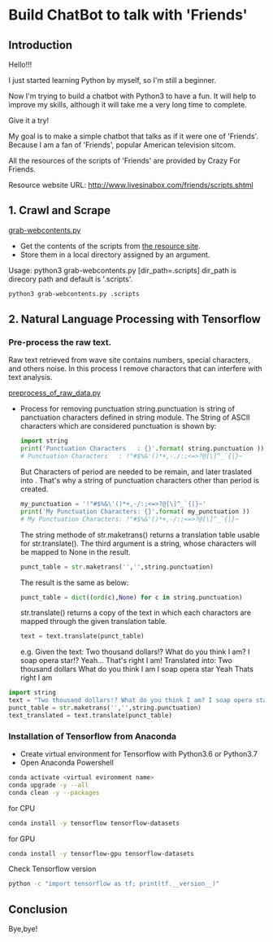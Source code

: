 # Build ChatBot to talk with 'Friends'


## Introduction 


Hello!!!


I just started learning Python by myself, so I'm still a beginner.


Now I'm trying to build a chatbot with Python3 to have a fun. 
It will help to improve my skills, although it will take me a very long time to complete.


Give it a try!


My goal is to make a simple chatbot that talks as if it were one of 'Friends'. 
Because I am a fan of 'Friends', popular American television sitcom.


All the resources of the scripts of 'Friends' are provided by Crazy For Friends.

Resource website URL: http://www.livesinabox.com/friends/scripts.shtml


## 1. Crawl and Scrape

[grab-webcontents.py](grab-webcontents.py)
- Get the contents of the scripts from [the resource site](http://www.livesinabox.com/friends/scripts.shtml). 
- Store them in a local directory assigned by an argument.
 

Usage: python3 grab-webcontents.py [dir_path=.scripts] 
dir_path is direcory path and default is '.scripts'.


```bash
python3 grab-webcontents.py .scripts
```



## 2. Natural Language Processing with Tensorflow


### Pre-process the raw text.
Raw text retrieved from wave site contains numbers, special characters, and others noise. In this process I remove charactors that can interfere with text analysis.

[preprocess_of_raw_data.py](preprocess_of_raw_data.py)

  - Process for removing punctuation
      string.punctuation is string of panctuation characters defined in string module.
      The String of ASCII characters which are considered punctuation is shown by:
      
      ```python
      import string
      print('Punctuation Characters   : {}'.format( string.punctuation ))
      # Punctuation Characters   : !"#$%&'()*+,-./:;<=>?@[\]^_`{|}~
      ```

      But Characters of period are needed to be remain, and later traslated into <EOS>.
      That's why a string of punctuation characters other than period is created.

      ```python
      my_punctuation = '!"#$%&\'()*+,-/:;<=>?@[\]^_`{|}~'
      print('My Punctuation Characters: {}'.format( my_punctuation ))
      # My Punctuation Characters: !"#$%&'()*+,-/:;<=>?@[\]^_`{|}~
      ```

      The string methode of str.maketrans() returns a translation table usable for str.translate().
      The third argument is a string, whose characters will be mapped to None in the result.

      ```python
      punct_table = str.maketrans('','',string.punctuation)
      ```

      The result is the same as below:

      ```python
      punct_table = dict((ord(c),None) for c in string.punctuation)
      ```
      str.translate() returns a copy of the text in which each charactors are mapped through the given translation table.

      ```python
      text = text.translate(punct_table)
      ```

      e.g. 
      Given the text:
      Two thousand dollars!? What do you think I am? I soap opera star!? Yeah... That's right I am!
      Translated into:
      Two thousand dollars What do you think I am I soap opera star Yeah Thats right I am

```python
import string
text = "Two thousand dollars!? What do you think I am? I soap opera star!? Yeah... That\'s right I am!"
punct_table = str.maketrans('','',string.punctuation)
text_translated = text.translate(punct_table)
```

      







### Installation of Tensorflow from Anaconda
  - Create virtual environment for Tensorflow with Python3.6 or Python3.7
  - Open Anaconda Powershell

```bash
conda activate <virtual evironment name>
conda upgrade -y --all
conda clean -y --packages
```
        
for CPU
```bash
conda install -y tensorflow tensorflow-datasets
```
        
for GPU
```bash
conda install -y tensorflow-gpu tensorflow-datasets
```
        
Check Tensorflow version
```bash
python -c "import tensorflow as tf; print(tf.__version__)"
```

## Conclusion


Bye,bye!
